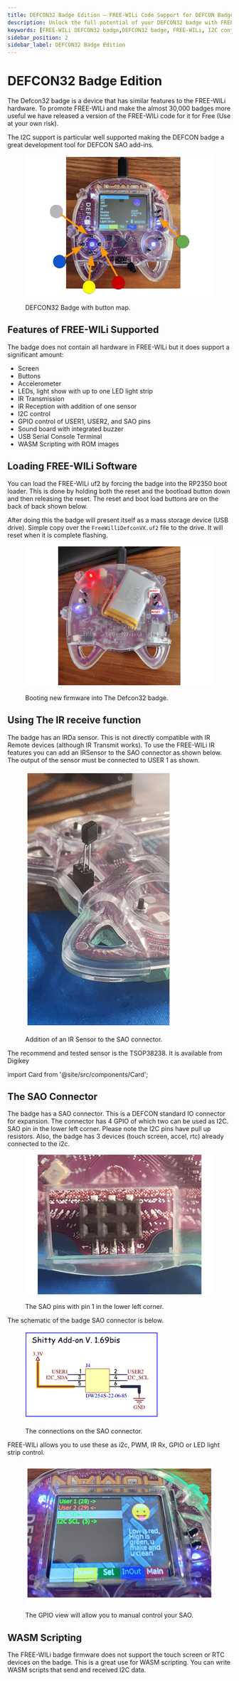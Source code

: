 ```yaml
---
title: DEFCON32 Badge Edition – FREE-WILi Code Support for DEFCON Badge | I2C, IR, and GPIO Control
description: Unlock the full potential of your DEFCON32 badge with FREE-WILi code support. Enable I2C, GPIO, IR, LEDs, and more. Learn how to load the FREE-WILi uf2 file and use the SAO connector for IR receive and expansion.
keywords: [FREE-WILi DEFCON32 badge,DEFCON32 badge, FREE-WILi, I2C control, IR transmission, IR reception, GPIO, SAO connector, FREE-WILi firmware, WASM scripting, LED control, badge development, USB serial terminal, RP2350 bootloader, TSOP38238]
sidebar_position: 2
sidebar_label: DEFCON32 Badge Edition
---
```


# DEFCON32 Badge Edition

The Defcon32 badge is a device that has similar features to the FREE-WILi hardware. To promote FREE-WILi and make the almost 30,000 badges more useful we have released a version of the FREE-WILi code for it for Free (Use at your own risk).

The I2C support is particular well supported making the DEFCON badge a great development tool for DEFCON SAO add-ins.

<div class="text--center">

<figure>

![DEFCON32 Badge with button mapt](../assets/button-map.png "DEFCON32 Badge with button map")
<figcaption>DEFCON32 Badge with button map.</figcaption>
</figure>
</div>

## Features of FREE-WILi Supported

The badge does not contain all hardware in FREE-WILi but it does support a significant amount:

* Screen
* Buttons
* Accelerometer
* LEDs, light show with up to one LED light strip
* IR Transmission
* IR Reception with addition of one sensor
* I2C control
* GPIO control of USER1, USER2, and SAO pins
* Sound board with integrated buzzer
* USB Serial Console Terminal
* WASM Scripting with ROM images

## Loading FREE-WILi Software

You can load the FREE-WILi uf2 by forcing the badge into the RP2350 boot loader. This is done by holding both the reset and the bootload button down and then releasing the reset. The reset and boot load buttons are on the back of back shown below.

After doing this the badge will present itself as a mass storage device (USB drive). Simple copy over the `FreeWilliDefconVX.uf2` file to the drive. It will reset when it is complete flashing.

<div class="text--center">

<figure>

![Booting new firmware into The Defcon32 badge](../assets/booting-firmware.png "Booting new firmware into The Defcon32 badge")
<figcaption>Booting new firmware into The Defcon32 badge.</figcaption>
</figure>
</div>

## Using The IR receive function

The badge has an IRDa sensor. This is not directly compatible with IR Remote devices (although IR Transmit works). To use the FREE-WILi IR features you can add an IRSensor to the SAO connector as shown below. The output of the sensor must be connected to USER 1 as shown.

<div class="text--center">

<figure>

![Addition of an IR Sensor to the SAO connector](../assets/IR-sensor.png "Addition of an IR Sensor to the SAO connector")
<figcaption>Addition of an IR Sensor to the SAO connector.</figcaption>
</figure>
</div>

The recommend and tested sensor is the TSOP38238. It is available from Digikey

import Card from '@site/src/components/Card'; 

<Card 
  title="TSOP38238 | DigiKey Electronics"
  description="DigiKey Electronics"
  link="https://www.digikey.com/en/products/detail/vishay-semiconductor-opto-division/TSOP38238/1681362" 
  imageUrl="https://www.digikey.com/-/media/Images/Favicons/DigiKey_App_Icon_32x32_rgb.svg"
/>

## The SAO Connector

The badge has a SAO connector. This is a DEFCON standard IO connector for expansion. The connector has 4 GPIO of which two can be used as I2C. SAO pin in the lower left corner. Please note the I2C pins have pull up resistors. Also, the badge has 3 devices (touch screen, accel, rtc) already connected to the i2c.

<div class="text--center">

<figure>

![The SAO pins with pin 1 in the lower left corner](../assets/SAO-pins.png "The SAO pins with pin 1 in the lower left corner")
<figcaption>The SAO pins with pin 1 in the lower left corner.</figcaption>
</figure>
</div>

The schematic of the badge SAO connector is below.

<div class="text--center">

<figure>

![The connections on the SAO connector](../assets/SAO-connector.jpg "The connections on the SAO connector")
<figcaption>The connections on the SAO connector.</figcaption>
</figure>
</div>

FREE-WILi allows you to use these as i2c, PWM, IR Rx, GPIO or LED light strip control.

<div class="text--center">

<figure>

![The GPIO view will allow you to manual control your SAO](../assets/gpio-view.png "The GPIO view will allow you to manual control your SAO.")
<figcaption>The GPIO view will allow you to manual control your SAO.</figcaption>
</figure>
</div>

## WASM Scripting

The FREE-WILi badge firmware does not support the touch screen or RTC devices on the badge. This is a great use for WASM scripting. You can write WASM scripts that send and received I2C data. 

